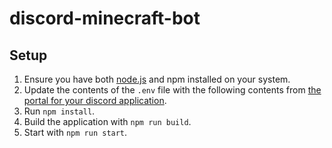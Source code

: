 # discord-minecraft-bot

## Setup
1. Ensure you have both [node.js](https://nodejs.org) and npm installed on your system.
2. Update the contents of the `.env` file with the following contents from [the portal for your discord application](https://discord.com/developers/applications/).
3. Run `npm install`.
4. Build the application with `npm run build`.
5. Start with `npm run start`.
